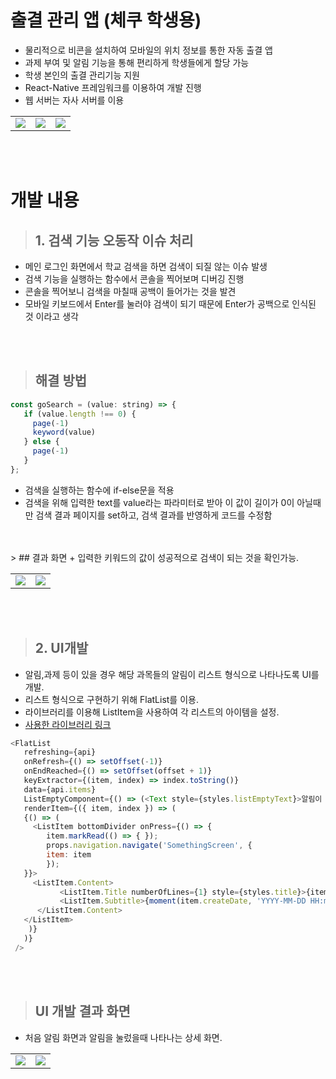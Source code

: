 # 출결 관리 앱 (체쿠 학생용)
+ 물리적으로 비콘을 설치하여 모바일의 위치 정보를 통한 자동 출결 앱
+ 과제 부여 및 알림 기능을 통해 편리하게 학생들에게 할당 가능
+ 학생 본인의 출결 관리기능 지원
+ React-Native 프레임워크를 이용하여 개발 진행
+ 웹 서버는 자사 서버를 이용
<table>
<tr>
<td><img src=https://user-images.githubusercontent.com/59912150/146143248-c28291af-0574-42d0-bafe-9a6f3475b5bf.jpg></td>
<td><img src=https://user-images.githubusercontent.com/59912150/146143261-db85626a-535c-4ecd-a174-c178c1b77086.jpg></td>
<td><img src=https://user-images.githubusercontent.com/59912150/146143271-54490e30-b495-4926-931f-17be35dec80c.jpg></td>
</tr>
</table>

<br>
</br>

#   개발 내용
> ## 1. 검색 기능 오동작 이슈 처리
 + 메인 로그인 화면에서 학교 검색을 하면 검색이 되질 않는 이슈 발생
 + 검색 기능을 실행하는 함수에서 콘솔을 찍어보며 디버깅 진행
 + 콘솔을 찍어보니 검색을 마칠때 공백이 들어가는 것을 발견
 + 모바일 키보드에서 Enter를 눌러야 검색이 되기 때문에 Enter가 공백으로 인식된 것 이라고 생각
<br>
</br>

 > ## 해결 방법

 ``` js
 const goSearch = (value: string) => {
    if (value.length !== 0) {
      page(-1)
      keyword(value)
    } else {
      page(-1)
    }
};
 ```
 
+ 검색을 실행하는 함수에 if-else문을 적용
+ 검색을 위해 입력한 text를 value라는 파라미터로 받아 이 값이 길이가 0이 아닐때만 검색 결과 페이지를 set하고, 검색 결과를 반영하게 코드를 수정함
<br>
</br>
 > ## 결과 화면
+ 입력한 키워드의 값이 성공적으로 검색이 되는 것을 확인가능.
<table>
<tr>
<td><img src=https://user-images.githubusercontent.com/59912150/146146401-3e6c6151-03d1-4483-adac-cbbcdf7e68ee.jpg>
</td>
<td><img src=https://user-images.githubusercontent.com/59912150/146146398-882d6da5-5191-4b38-8e0c-ca631af0ccae.jpg>
</td>
</tr>
</table>
<br>
</br>

>## 2. UI개발 
+ 알림,과제 등이 있을 경우 해당 과목들의 알림이 리스트 형식으로 나타나도록 UI를 개발.
+ 리스트 형식으로 구현하기 위해 FlatList를 이용.
+ 라이브러리를 이용해 ListItem을 사용하여 각 리스트의 아이템을 설정.
+ [사용한 라이브러리 링크](https://reactnativeelements.com)

 ``` js
 <FlatList
    refreshing={api}
    onRefresh={() => setOffset(-1)}
    onEndReached={() => setOffset(offset + 1)}
    keyExtractor={(item, index) => index.toString()}
    data={api.items}
    ListEmptyComponent={() => (<Text style={styles.listEmptyText}>알림이 없습니다.</Text>)}
    renderItem={({ item, index }) => (
    {() => (
      <ListItem bottomDivider onPress={() => {
         item.markRead(() => { });
         props.navigation.navigate('SomethingScreen', {
         item: item
         });
    }}>
      <ListItem.Content>
            <ListItem.Title numberOfLines={1} style={styles.title}>{item.title}</ListItem.Title>
            <ListItem.Subtitle>{moment(item.createDate, 'YYYY-MM-DD HH:mm').format('YYYY년 M월 D일 (ddd) HH:mm')}</ListItem.Subtitle>
       </ListItem.Content>
    </ListItem>
     )}
    )}
  />
 ```
 <br>
 </br>

 >## UI  개발 결과 화면
+ 처음 알림 화면과 알림을 눌렀을때 나타나는 상세 화면.
<table>
<tr>
<td><img src=https://user-images.githubusercontent.com/59912150/147946959-8f2c2d98-e63c-4c04-8f5e-b8089fbb16e5.jpg>
</td>
<td><img src=https://user-images.githubusercontent.com/59912150/147943945-fb87836c-6936-4689-82ec-058873089bd3.jpg>
</td>
</tr>
</table>